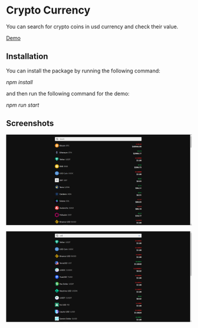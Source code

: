 # Crypto Currency

You can search for crypto coins in usd currency and check their value.

[Demo](https://crypto-ersincakmak.netlify.app/)

## Installation

You can install the package by running the following command:

_npm install_

and then run the following command for the demo:

_npm run start_

## Screenshots

![sc1](screenshot/Capture.png)

![sc2](screenshot/Capture2.PNG)
